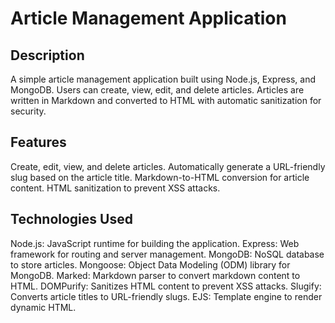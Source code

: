 # Article Management Application
## Description
A simple article management application built using Node.js, Express, and MongoDB. Users can create, view, edit, and delete articles. Articles are written in Markdown and converted to HTML with automatic sanitization for security.

## Features
Create, edit, view, and delete articles.
Automatically generate a URL-friendly slug based on the article title.
Markdown-to-HTML conversion for article content.
HTML sanitization to prevent XSS attacks.

## Technologies Used
Node.js: JavaScript runtime for building the application.
Express: Web framework for routing and server management.
MongoDB: NoSQL database to store articles.
Mongoose: Object Data Modeling (ODM) library for MongoDB.
Marked: Markdown parser to convert markdown content to HTML.
DOMPurify: Sanitizes HTML content to prevent XSS attacks.
Slugify: Converts article titles to URL-friendly slugs.
EJS: Template engine to render dynamic HTML.
